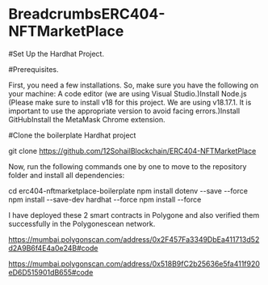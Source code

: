 # BreadcrumbsERC404-NFTMarketPlace

#Set Up the Hardhat Project.



#Prerequisites.


First, you need a few installations. So, make sure you have the following on your machine:
A code editor (we are using Visual Studio.)Install Node.js (Please make sure to install v18 for this project. We are using v18.17.1. It is important to use the appropriate version to avoid facing errors.)Install GitHubInstall the MetaMask Chrome extension.

#Clone the boilerplate Hardhat project


git clone https://github.com/12SohailBlockchain/ERC404-NFTMarketPlace

Now, run the following commands one by one to move to the repository folder and install all dependencies:


cd erc404-nftmarketplace-boilerplate
npm install dotenv --save --force
npm install --save-dev hardhat --force
npm install --force



I have deployed these 2 smart contracts in Polygone and also verified them successfully in the Polygonescean network.

https://mumbai.polygonscan.com/address/0x2F457Fa3349DbEa411713d52d2A9B6f4E4a0e24B#code

https://mumbai.polygonscan.com/address/0x518B9fC2b25636e5fa411f920eD6D515901dB655#code






  


